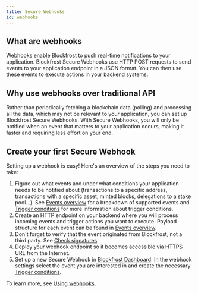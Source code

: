 ```yaml
---
title: Secure Webhooks
id: webhooks
---
```


## What are webhooks

Webhooks enable Blockfrost to push real-time notifications to your application. Blockfrost Secure Webhooks use HTTP POST requests to send events to your application endpoint in a JSON format. You can then use these events to execute actions in your backend systems.

## Why use webhooks over traditional API

Rather than periodically fetching a blockchain data (polling) and processing all the data, which may not be relevant to your application, you can set up Blockfrost Secure Webhooks. With Secure Webhooks, you will only be notified when an event that matters to your application occurs, making it faster and requiring less effort on your end.

## Create your first Secure Webhook

Setting up a webhook is easy! Here's an overview of the steps you need to take:

1. Figure out what events and under what conditions your application needs to be notified about (transactions to a specific address, transactions with a specific asset, minted blocks, delegations to a stake pool...). See [Events overview](./webhooks-events) for a breakdown of supported events and [Trigger conditions](./webhooks-conditions) for more information about trigger conditions.
2. Create an HTTP endpoint on your backend where you will process incoming events and trigger actions you want to execute. Payload structure for each event can be found in [Events overview](./webhooks-events).
3. Don't forget to verify that the event originated from Blockfrost, not a third party. See [Check signatures](./webhooks-signatures).
4. Deploy your webhook endpoint so it becomes accessible via HTTPS URL from the Internet.
5. Set up a new Secure Webhook in [Blockfrost Dashboard](https://blockfrost.io/dashboard). In the webhook settings select the event you are interested in and create the necessary [Trigger conditions](./webhooks-conditions).

To learn more, see [Using webhooks](./using-webhooks).

